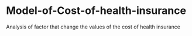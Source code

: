 # Model-of-Cost-of-health-insurance
Analysis of factor that change the values of the cost of health insurance
